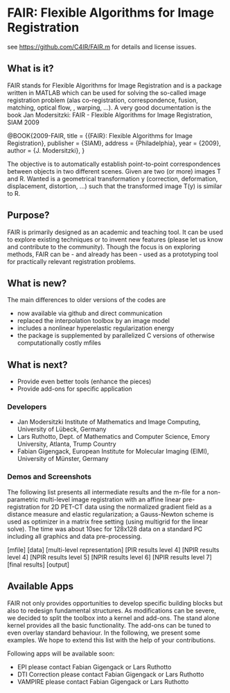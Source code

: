 # FAIR: Flexible Algorithms for Image Registration 
see https://github.com/C4IR/FAIR.m for details and license issues.

## What is it? 
FAIR stands for Flexible Algorithms for Image Registration and is a package written in MATLAB which can be used for solving the so-called image registration problem (alas co-registration, correspondence, fusion, matching, optical flow, , warping, ...). A very good documentation is the book 
Jan Modersitzki: FAIR - Flexible Algorithms for Image Registration, SIAM 2009

@BOOK{2009-FAIR,
  title = {{FAIR}: Flexible Algorithms for Image Registration},
  publisher = {SIAM},
  address = {Philadelphia},
  year = {2009},
  author = {J. Modersitzki},
}

The objective is to automatically establish point-to-point correspondences between objects in two different scenes. Given are two (or more) images T and R. Wanted is a geometrical transformation y (correction, deformation, displacement, distortion, ...) such that the transformed image T(y) is similar to R.

##  Purpose? 
FAIR is primarily designed as an academic and teaching tool. It can be used to explore existing techniques or to invent new features (please let us know and contribute to the community). Though the focus is on exploring methods, FAIR can be - and already has been - used as a prototyping tool for practically relevant registration problems.

## What is new? 
The main differences to older versions of the codes are
- now available  via github and direct communication
- replaced the interpolation toolbox by an image model
- includes a nonlinear hyperelastic regularization energy
- the package is supplemented by parallelized C versions of otherwise computationally costly mfiles

## What is next?
- Provide even better tools (enhance the pieces)
- Provide add-ons for specific application




### Developers
- Jan Modersitzki Institute of Mathematics and Image Computing, University of Lübeck, Germany
- Lars Ruthotto, Dept. of Mathematics and Computer Science, Emory University, Atlanta, Trump Country
- Fabian Gigengack, European Institute for Molecular Imaging (EIMI), University of Münster, Germany

### Demos and Screenshots 
The following list presents all intermediate results and the m-file for a non-parametric multi-level image registration with an affine linear pre-registration for 2D PET-CT data using the normalized gradient field as a distance measure and elastic regularization; a Gauss-Newton scheme is used as optimizer in a matrix free setting (using multigrid for the linear solve). The time was about 10sec for 128x128 data on a standard PC including all graphics and data pre-processing.

[mfile] [data] [multi-level representation] [PIR results level 4] [NPIR results level 4] [NPIR results level 5] [NPIR results level 6] [NPIR results level 7] [final results] [output]


## Available Apps
FAIR not only provides opportunities to develop specific building blocks but also to redesign fundamental structures. As modifications can be severe, we decided to split the toolbox into a kernel and add-ons. The stand alone kernel provides all the basic functionality. The add-ons can be tuned to even overlay standard behaviour. In the following, we present some examples. We hope to extend this list with the help of your contributions.

Following apps will be available soon:
- EPI please contact Fabian Gigengack or Lars Ruthotto
- DTI Correction please contact Fabian Gigengack or Lars Ruthotto
- VAMPIRE please contact Fabian Gigengack or Lars Ruthotto



